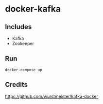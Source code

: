 # docker-kafka

## Includes
* Kafka
* Zookeeper

## Run 
`docker-compose up`

## Credits

https://github.com/wurstmeister/kafka-docker
